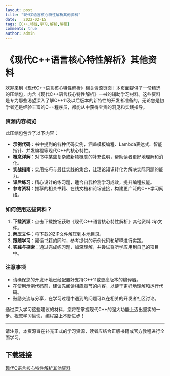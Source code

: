 ```yaml
---
layout: post
title: "现代C语言核心特性解析其他资料"
date:   2022-02-15
tags: [C++,特性,学习,解析,编程]
comments: true
author: admin
---
```

# 《现代C++语言核心特性解析》其他资料

欢迎来到《现代C++语言核心特性解析》相关资源页面！本页面提供了一份精选的压缩包，内含《现代C++语言核心特性解析》一书的辅助学习材料。这些资料是专为那些渴望深入了解C++11及以后版本的新特性的开发者准备的，无论您是初学者还是经验丰富的C++程序员，都能从中获得宝贵的洞见和实践指导。

### 资源内容概览

此压缩包包含了以下内容：

- **示例代码**：书中提到的各种代码实例，涵盖模板编程、Lambda表达式、智能指针、并发编程等现代C++的核心特性。
- **概念详解**：对书中某些复杂或新颖概念的补充说明，帮助读者更好地理解和消化。
- **实战指南**：实用技巧与最佳实践的集合，让理论知识转化为解决实际问题的能力。
- **课后练习**：精心设计的练习题，适合自我检测学习成效，提升编程技能。
- **参考资料**：推荐的相关书籍、在线文档和论坛链接，构建更广泛的C++学习网络。

### 如何使用这些资料？

1. **下载资源**：点击下载按钮获取《现代C++语言核心特性解析》其他资料.zip文件。
2. **解压文件**：将下载的ZIP文件解压到本地目录。
3. **跟随学习**：阅读书籍的同时，参考提供的示例代码和解释进行实践。
4. **实践与探索**：通过完成练习题，加深理解，并尝试将所学应用到自己的项目中。

### 注意事项

- 请确保您的开发环境已经配置好支持C++11或更高版本的编译器。
- 在使用示例代码前，建议先阅读相应章节的内容，以便于更好地理解和运行代码。
- 鼓励交流与分享，在学习过程中遇到的问题可以在相关的开发者社区讨论。

通过深入学习这些建议的材料，您将在掌握现代C++的强大功能上迈出坚实的一步。祝您学习愉快，编程路上不断进步！

---

请注意，本资源旨在补充正式的学习资源，读者应结合正版书籍或官方教程进行全面学习。

## 下载链接

[现代C语言核心特性解析其他资料](https://pan.quark.cn/s/51211e4b78b0)